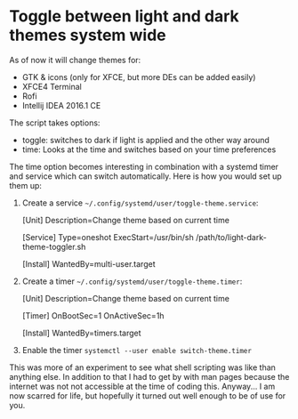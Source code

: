 # Toggle between light and dark themes system wide

As of now it will change themes for:

* GTK & icons (only for XFCE, but more DEs can be added easily)
* XFCE4 Terminal
* Rofi
* Intellij IDEA 2016.1 CE

The script takes options:

* toggle: switches to dark if light is applied and the other way around
* time: Looks at the time and switches based on your time preferences

The time option becomes interesting in combination with a systemd timer and service which can switch automatically. Here is how you would set up them up:

1. Create a service `~/.config/systemd/user/toggle-theme.service`:

	[Unit]
	Description=Change theme based on current time

	[Service]
	Type=oneshot
	ExecStart=/usr/bin/sh /path/to/light-dark-theme-toggler.sh

	[Install]
	WantedBy=multi-user.target

2. Create a timer `~/.config/systemd/user/toggle-theme.timer`:

	[Unit]
	Description=Change theme based on current time

	[Timer]
	OnBootSec=1
	OnActiveSec=1h

	[Install]
	WantedBy=timers.target

3. Enable the timer `systemctl --user enable switch-theme.timer`

This was more of an experiment to see what shell scripting was like than anything else. In addition to that I had to get by with man pages because the internet was not not accessible at the time of coding this. Anyway... I am now scarred for life, but hopefully it turned out well enough to be of use for you.
